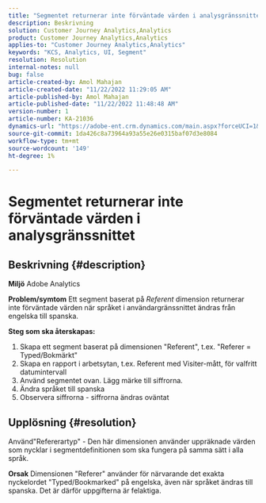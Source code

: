```yaml
---
title: "Segmentet returnerar inte förväntade värden i analysgränssnittet"
description: Beskrivning
solution: Customer Journey Analytics,Analytics
product: Customer Journey Analytics,Analytics
applies-to: "Customer Journey Analytics,Analytics"
keywords: "KCS, Analytics, UI, Segment"
resolution: Resolution
internal-notes: null
bug: false
article-created-by: Amol Mahajan
article-created-date: "11/22/2022 11:29:05 AM"
article-published-by: Amol Mahajan
article-published-date: "11/22/2022 11:48:48 AM"
version-number: 1
article-number: KA-21036
dynamics-url: "https://adobe-ent.crm.dynamics.com/main.aspx?forceUCI=1&pagetype=entityrecord&etn=knowledgearticle&id=6cf79ed9-586a-ed11-9561-6045bd006d92"
source-git-commit: 1da426c8a73964a93a55e26e0315baf07d3e8084
workflow-type: tm+mt
source-wordcount: '149'
ht-degree: 1%

---
```


# Segmentet returnerar inte förväntade värden i analysgränssnittet

## Beskrivning {#description}

<b>Miljö</b>
Adobe Analytics


<b>Problem/symtom</b>
Ett segment baserat på *Referent* dimension returnerar inte förväntade värden när språket i användargränssnittet ändras från engelska till spanska.



<b>Steg som ska återskapas:</b>

1. Skapa ett segment baserat på dimensionen &quot;Referent&quot;, t.ex. &quot;Referer = Typed/Bokmärkt&quot;
2. Skapa en rapport i arbetsytan, t.ex. Referent med Visiter-mått, för valfritt datumintervall
3. Använd segmentet ovan. Lägg märke till siffrorna.
4. Ändra språket till spanska
5. Observera siffrorna - siffrorna ändras oväntat



## Upplösning {#resolution}


Använd&quot;Refererartyp&quot; - Den här dimensionen använder uppräknade värden som nycklar i segmentdefinitionen som ska fungera på samma sätt i alla språk.


<b>Orsak</b>
Dimensionen &quot;Referer&quot; använder för närvarande det exakta nyckelordet &quot;Typed/Bookmarked&quot; på engelska, även när språket ändras till spanska. Det är därför uppgifterna är felaktiga.

